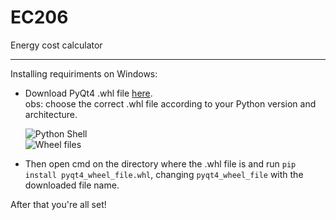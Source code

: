 # EC206
Energy cost calculator
___
Installing requiriments on Windows:
* Download PyQt4 .whl file [here](http://www.lfd.uci.edu/~gohlke/pythonlibs/#pyqt4). <br>
  obs: choose the correct .whl file according to your Python version and architecture.

  ![Python Shell](https://puu.sh/uOR9k/449e27712e.png)<br>
  ![Wheel files](https://puu.sh/uORma/627fe91cdb.png)
  
* Then open cmd on the directory where the .whl file is and run `pip install pyqt4_wheel_file.whl`,
  changing `pyqt4_wheel_file` with the downloaded file name.
  
After that you're all set!
  
